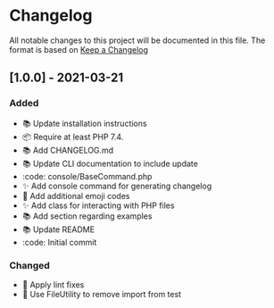 # Changelog

All notable changes to this project will be documented in this file.
The format is based on [Keep a Changelog](https://keepachangelog.com/en/1.0.0/)

## [1.0.0] - 2021-03-21

### Added

- :books:  Update installation instructions
- :package:  Require at least PHP 7.4.
- :books:  Add CHANGELOG.md
- :books:  Update CLI documentation to include update
- :code: console/BaseCommand.php
- :sparkles:  Add console command for generating changelog
- :wrench:  Add additional emoji codes
- :sparkles:  Add class for interacting with PHP files
- :books:  Add section regarding examples
- :books:  Update README
- :code: Initial commit

### Changed

- :lipstick:  Apply lint fixes
- :hammer:  Use FileUtility to remove import from test
